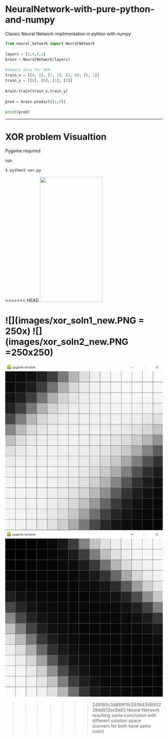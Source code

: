 # NeuralNetwork-with-pure-python-and-numpy

Classic Neural Network implimentation in pyhton with numpy

```python
from neural_network import NeuralNetwork

layers = [2,4,4,1]
brain = NeuralNetwork(layers)

#Sample data for XOR
train_x = [[0, 0], [1, 1], [1, 0], [0, 1]]
train_y = [[0], [0], [1], [1]]

brain.train(train_x,train_y)

pred = brain.predict([1,0])

print(pred)
```

---

# XOR problem Visualtion

Pygame required

run

```
$ python3 xor.py
```

<<<<<<< HEAD
<img src="https://camo.githubusercontent.com/..." data-canonical-src="https://gyazo.com/eb5c5741b6a9a16c692170a41a49c858.png" width="200" height="400" />

![](images/xor_soln1_new.PNG = 250x)
![](images/xor_soln2_new.PNG =250x250)
=======
![](images/xor_soln1.PNG )
![](images/xor_soln2.PNG )
>>>>>>> 249190c3d889f1fc5936434693239dd512ec5e83
Neural Network reaching same conclusion with different solution space  
(corners for both have same color)
